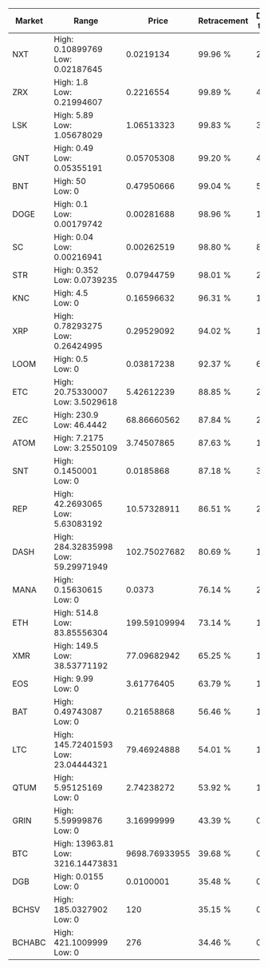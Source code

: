 | Market | Range | Price| Retracement | Doubles to 50% |
| --- | --- | --- | --- | --- |
| NXT | High: 0.10899769<br />Low: 0.02187645 | 0.0219134 | 99.96 % | 2.99 |
| ZRX | High: 1.8<br />Low: 0.21994607 | 0.2216554 | 99.89 % | 4.56 |
| LSK | High: 5.89<br />Low: 1.05678029 | 1.06513323 | 99.83 % | 3.26 |
| GNT | High: 0.49<br />Low: 0.05355191 | 0.05705308 | 99.20 % | 4.76 |
| BNT | High: 50<br />Low: 0 | 0.47950666 | 99.04 % | 52.14 |
| DOGE | High: 0.1<br />Low: 0.00179742 | 0.00281688 | 98.96 % | 18.07 |
| SC | High: 0.04<br />Low: 0.00216941 | 0.00262519 | 98.80 % | 8.03 |
| STR | High: 0.352<br />Low: 0.0739235 | 0.07944759 | 98.01 % | 2.68 |
| KNC | High: 4.5<br />Low: 0 | 0.16596632 | 96.31 % | 13.56 |
| XRP | High: 0.78293275<br />Low: 0.26424995 | 0.29529092 | 94.02 % | 1.77 |
| LOOM | High: 0.5<br />Low: 0 | 0.03817238 | 92.37 % | 6.55 |
| ETC | High: 20.75330007<br />Low: 3.5029618 | 5.42612239 | 88.85 % | 2.24 |
| ZEC | High: 230.9<br />Low: 46.4442 | 68.86660562 | 87.84 % | 2.01 |
| ATOM | High: 7.2175<br />Low: 3.2550109 | 3.74507865 | 87.63 % | 1.40 |
| SNT | High: 0.1450001<br />Low: 0 | 0.0185868 | 87.18 % | 3.90 |
| REP | High: 42.2693065<br />Low: 5.63083192 | 10.57328911 | 86.51 % | 2.27 |
| DASH | High: 284.32835998<br />Low: 59.29971949 | 102.75027682 | 80.69 % | 1.67 |
| MANA | High: 0.15630615<br />Low: 0 | 0.0373 | 76.14 % | 2.10 |
| ETH | High: 514.8<br />Low: 83.85556304 | 199.59109994 | 73.14 % | 1.50 |
| XMR | High: 149.5<br />Low: 38.53771192 | 77.09682942 | 65.25 % | 1.22 |
| EOS | High: 9.99<br />Low: 0 | 3.61776405 | 63.79 % | 1.38 |
| BAT | High: 0.49743087<br />Low: 0 | 0.21658868 | 56.46 % | 1.15 |
| LTC | High: 145.72401593<br />Low: 23.04444321 | 79.46924888 | 54.01 % | 1.06 |
| QTUM | High: 5.95125169<br />Low: 0 | 2.74238272 | 53.92 % | 1.09 |
| GRIN | High: 5.59999876<br />Low: 0 | 3.16999999 | 43.39 % | 0.00 |
| BTC | High: 13963.81<br />Low: 3216.14473831 | 9698.76933955 | 39.68 % | 0.00 |
| DGB | High: 0.0155<br />Low: 0 | 0.0100001 | 35.48 % | 0.00 |
| BCHSV | High: 185.0327902<br />Low: 0 | 120 | 35.15 % | 0.00 |
| BCHABC | High: 421.1009999<br />Low: 0 | 276 | 34.46 % | 0.00 |
